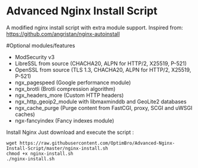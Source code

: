 # Advanced Nginx Install Script
A modified nginx install script with extra module support. Inspired from: https://github.com/angristan/nginx-autoinstall

#Optional modules/features
- ModSecurity v3
- LibreSSL from source (CHACHA20, ALPN for HTTP/2, X25519, P-521)
- OpenSSL from source (TLS 1.3, CHACHA20, ALPN for HTTP/2, X25519, P-521)
- ngx_pagespeed (Google performance module)
- ngx_brotli (Brotli compression algorithm)
- ngx_headers_more (Custom HTTP headers)
- ngx_http_geoip2_module with libmaxminddb and GeoLite2 databases
- ngx_cache_purge (Purge content from FastCGI, proxy, SCGI and uWSGI caches)
- ngx-fancyindex (Fancy indexes module)

Install Nginx
Just download and execute the script :

```
wget https://raw.githubusercontent.com/OptimBro/Advanced-Nginx-Install-Script/master/nginx-install.sh
chmod +x nginx-install.sh
./nginx-install.sh
```

